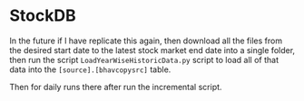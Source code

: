 # StockDB
In the future if I have replicate this again, then download all the files from the desired start date to the latest stock market end date into a single folder, then run the script ```LoadYearWiseHistoricData.py``` script to load all of that data into the ```[source].[bhavcopysrc]``` table.

Then for daily runs there after run the incremental script. 